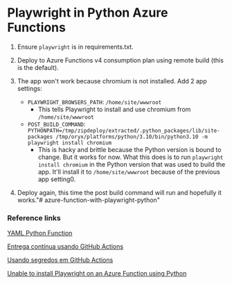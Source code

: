 # Playwright in Python Azure Functions

1. Ensure `playwright` is in requirements.txt.

1. Deploy to Azure Functions v4 consumption plan using remote build (this is the default).

1. The app won't work because chromium is not installed. Add 2 app settings:
    - `PLAYWRIGHT_BROWSERS_PATH`: `/home/site/wwwroot`
        - This tells Playwright to install and use chromium from `/home/site/wwwroot`
    - `POST_BUILD_COMMAND`: `PYTHONPATH=/tmp/zipdeploy/extracted/.python_packages/lib/site-packages /tmp/oryx/platforms/python/3.10/bin/python3.10 -m playwright install chromium`
        - This is hacky and brittle because the Python version is bound to change. But it works for now. What this does is to run `playwright install chromium` in the Python version that was used to build the app. It'll install it to `/home/site/wwwroot` because of the previous app setting0.

1. Deploy again, this time the post build command will run and hopefully it works."# azure-function-with-playwright-python" 


### Reference links

[YAML Python Function](https://github.com/Azure/actions-workflow-samples/blob/master/FunctionApp/linux-python-functionapp-on-azure.yml)

[Entrega contínua usando GitHub Actions](https://learn.microsoft.com/en-us/azure/azure-functions/functions-how-to-github-actions?tabs=linux%2Cpython&pivots=method-template#prerequisites)

[Usando segredos em GitHub Actions](https://docs.github.com/en/actions/security-guides/using-secrets-in-github-actions?tool=webui)

[Unable to install Playwright on an Azure Function using Python](https://stackoverflow.com/questions/76314433/unable-to-install-playwright-on-an-azure-function-using-python)